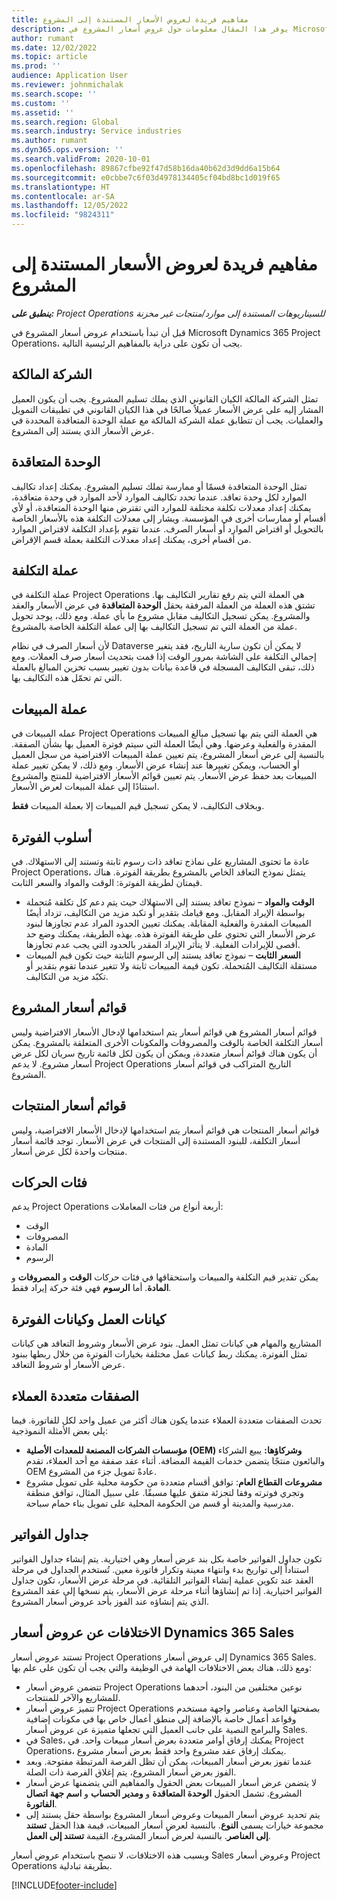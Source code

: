 ```yaml
---
title: مفاهيم فريدة لعروض الأسعار المستندة إلى المشروع
description: يوفر هذا المقال معلومات حول عروض أسعار المشروع في Microsoft Dynamics 365 Project Operations.
author: rumant
ms.date: 12/02/2022
ms.topic: article
ms.prod: ''
audience: Application User
ms.reviewer: johnmichalak
ms.search.scope: ''
ms.custom: ''
ms.assetid: ''
ms.search.region: Global
ms.search.industry: Service industries
ms.author: rumant
ms.dyn365.ops.version: ''
ms.search.validFrom: 2020-10-01
ms.openlocfilehash: 89867cfbe92f47d58b16da40b62d3d9dd6a15b64
ms.sourcegitcommit: e0cbbe7c6f03d4978134405cf04bd8bc1d019f65
ms.translationtype: HT
ms.contentlocale: ar-SA
ms.lasthandoff: 12/05/2022
ms.locfileid: "9824311"
---
```

# <a name="concepts-unique-to-project-based-quotes"></a>مفاهيم فريدة لعروض الأسعار المستندة إلى المشروع

_**ينطبق على:** Project Operations للسيناريوهات المستندة إلى موارد/منتجات غير مخزنة‬_

قبل أن تبدأ باستخدام عروض أسعار المشروع في Microsoft Dynamics 365 Project Operations، يجب أن تكون على دراية بالمفاهيم الرئيسية التالية.

## <a name="owning-company"></a>الشركة المالكة

تمثل الشركة المالكة الكيان القانوني الذي يملك تسليم المشروع. يجب أن يكون العميل المشار إليه على عرض الأسعار عميلاً صالحًا في هذا الكيان القانوني في تطبيقات التمويل والعمليات. يجب أن تتطابق عملة الشركة المالكة مع عملة الوحدة المتعاقدة المحددة في عرض الأسعار الذي يستند إلى المشروع.

## <a name="contracting-unit"></a>الوحدة المتعاقدة

تمثل الوحدة المتعاقدة قسمًا أو ممارسة تملك تسليم المشروع. يمكنك إعداد تكاليف الموارد لكل وحدة تعاقد. عندما تحدد تكاليف الموارد لأحد الموارد في وحدة متعاقدة، يمكنك إعداد معدلات تكلفة مختلفة للموارد التي تقترض منها الوحدة المتعاقدة، أو لأي أقسام أو ممارسات أخرى في المؤسسة. ويشار إلى معدلات التكلفة هذه بالأسعار الخاصة بالتحويل أو اقتراض الموارد أو أسعار الصرف. عندما تقوم بإعداد التكلفة لاقتراض الموارد من أقسام أخرى، يمكنك إعداد معدلات التكلفة بعملة قسم الإقراض.

## <a name="cost-currency"></a>عملة التكلفة

عملة التكلفة في Project Operations هي العملة التي يتم رفع تقارير التكاليف بها. تشتق هذه العملة من العملة المرفقة بحقل **الوحدة المتعاقدة** في عرض الأسعار والعقد والمشروع. يمكن تسجيل التكاليف مقابل مشروع ما بأي عملة. ومع ذلك، يوجد تحويل عملة من العملة التي تم تسجيل التكاليف بها إلى عملة التكلفة الخاصة بالمشروع.

لأن أسعار الصرف في نظام Dataverse لا يمكن أن تكون سارية التاريخ، فقد يتغير إجمالي التكلفة على الشاشة بمرور الوقت إذا قمت بتحديث أسعار صرف العملات. ومع ذلك، تبقى التكاليف المسجلة في قاعدة بيانات بدون تغيير بسبب تخزين المبالغ بالعملة التي تم تحمّل هذه التكاليف بها.

## <a name="sales-currency"></a>عملة المبيعات

عمله المبيعات في Project Operations هي العملة التي يتم بها تسجيل مبالغ المبيعات المقدرة والفعلية وعرضها. وهي أيضًا العملة التي سيتم فوترة العميل بها بشأن الصفقة. بالنسبة إلى عرض أسعار المشروع، يتم تعيين عملة المبيعات الافتراضية من سجل العميل أو الحساب، ويمكن تغييرها عند إنشاء عرض الأسعار. ومع ذلك، لا يمكن تغيير عملة المبيعات بعد حفظ عرض الأسعار. يتم تعيين قوائم الأسعار الافتراضية للمنتج والمشروع استنادًا إلى عملة المبيعات لعرض الأسعار.

وبخلاف التكاليف، لا يمكن تسجيل قيم المبيعات إلا بعملة المبيعات **فقط**.

## <a name="billing-method"></a>أسلوب الفوترة

عادة ما تحتوى المشاريع على نماذج تعاقد ذات رسوم ثابتة وتستند إلى الاستهلاك. في Project Operations، يتمثل نموذج التعاقد الخاص بالمشروع بطريقة الفوترة. هناك قيمتان لطريقة الفوترة: الوقت والمواد والسعر الثابت.

- **الوقت والمواد** – نموذج تعاقد يستند إلى الاستهلاك حيث يتم دعم كل تكلفة مُتحملة بواسطة الإيراد المقابل. ومع قيامك بتقدير أو تكبد مزيد من التكاليف، تزداد أيضًا المبيعات المقدرة والفعلية المقابلة. يمكنك تعيين الحدود المراد عدم تجاوزها لبنود عرض الأسعار التي تحتوي على طريقة الفوترة هذه. بهذه الطريقة، يمكنك وضع حد أقصى للإيرادات الفعلية. لا يتأثر الإيراد المقدر بالحدود التي يجب عدم تجاوزها.
- **السعر الثابت** – نموذج تعاقد يستند إلى الرسوم الثابتة حيث تكون قيم المبيعات مستقلة التكاليف المُتحملة. تكون قيمة المبيعات ثابتة ولا تتغير عندما تقوم بتقدير أو تكبّد مزيد من التكاليف.

## <a name="project-price-lists"></a>قوائم أسعار المشروع

قوائم أسعار المشروع هي قوائم أسعار يتم استخدامها لإدخال الأسعار الافتراضية وليس أسعار التكلفة الخاصة بالوقت والمصروفات والمكونات الأخرى المتعلقة بالمشروع. يمكن أن يكون هناك قوائم أسعار متعددة، ويمكن أن يكون لكل قائمة تاريخ سريان لكل عرض أسعار مشروع. لا يدعم Project Operations التاريخ المتراكب في قوائم أسعار المشروع.

## <a name="product-price-lists"></a>قوائم أسعار المنتجات

قوائم أسعار المنتجات هي قوائم أسعار يتم استخدامها لإدخال الأسعار الافتراضية، وليس أسعار التكلفة، للبنود المستندة إلى المنتجات في عرض الأسعار. توجد قائمة أسعار منتجات واحدة لكل عرض أسعار.

## <a name="transaction-classes"></a>فئات الحركات

يدعم Project Operations أربعة أنواع من فئات المعاملات:

- الوقت
- المصروفات
- المادة
- الرسوم

يمكن تقدير قيم التكلفة والمبيعات واستحقاقها في فئات حركات **الوقت** و **المصروفات** و **المادة**. أما **الرسوم** فهي فئة حركة إيراد فقط.

## <a name="work-entities-and-billing-entities"></a>كيانات العمل وكيانات الفوترة

المشاريع والمهام هي كيانات تمثل العمل. بنود عرض الأسعار وشروط التعاقد هي كيانات تمثل الفوترة. يمكنك ربط كيانات عمل مختلفة بخيارات الفوترة من خلال ربطها ببنود عرض الأسعار أو شروط التعاقد.

## <a name="multi-customer-deals"></a>الصفقات متعددة العملاء

تحدث الصفقات متعددة العملاء عندما يكون هناك أكثر من عميل واحد لكل للفاتورة. فيما يلي بعض الأمثلة النموذجية:

- **مؤسسات الشركات المصنعة للمعدات الأصلية (OEM) وشركاؤها:** يبيع الشركاء والبائعون منتجًا يتضمن خدمات القيمة المضافة. أثناء عقد صفقة مع أحد العملاء، تقدم OEM عادةً تمويل جزء من المشروع.
- **مشروعات القطاع العام**: توافق أقسام متعددة من حكومة محلية على تمويل مشروع وتجري فوترته وفقا لتجزئة متفق عليها مسبقًا. على سبيل المثال، توافق منطقة مدرسية والمدينة أو قسم من الحكومة المحلية على تمويل بناء حمام سباحة.

## <a name="invoice-schedules"></a>جداول الفواتير

تكون جداول الفواتير خاصة بكل بند عرض أسعار وهي اختيارية. يتم إنشاء جداول الفواتير استناداً إلى تواريخ بدء وانتهاء معينة وتكرار فاتورة معين. تُستخدم الجداول في مرحلة العقد عند تكوين عملية إنشاء الفواتير التلقائية. في مرحلة عرض الأسعار، تكون جداول الفواتير اختيارية. إذا تم إنشاؤها أثناء مرحلة عرض الأسعار، يتم نسخها إلى عقد المشروع الذي يتم إنشاؤه عند الفوز بأحد عروض أسعار المشروع.

## <a name="differences-from-dynamics-365-sales-quotes"></a>الاختلافات عن عروض أسعار Dynamics 365 Sales

تستند عروض أسعار Project Operations إلى عروض أسعار Dynamics 365 Sales. ومع ذلك، هناك بعض الاختلافات الهامة في الوظيفة والتي يجب أن تكون على علم بها:

- تتضمن عروض أسعار Project Operations نوعين مختلفين من البنود، أحدهما للمشاريع والآخر للمنتجات.
- تتميز عروض أسعار Project Operations بصفحتها الخاصة وعناصر واجهة مستخدم وقواعد أعمال خاصة بالإضافة إلى منطق أعمال خاص بها في مكونات إضافية والبرامج النصية على جانب العميل التي تجعلها متميزة عن عروض أسعار Sales.
- في Sales، يمكنك إرفاق أوامر متعددة بعرض أسعار مبيعات واحد. في Project Operations، يمكنك إرفاق عقد مشروع واحد فقط بعرض أسعار مشروع.
- عندما تفوز بعرض أسعار المبيعات، يمكن أن تظل الفرصة المرتبطة مفتوحة. وبعد الفوز بعرض أسعار المشروع، يتم إغلاق الفرصة ذات الصلة.
- لا يتضمن عرض أسعار المبيعات بعض الحقول والمفاهيم التي يتضمنها عرض أسعار المشروع. تشمل الحقول **الوحدة المتعاقدة** و **ومدير الحساب** و **اسم جهة اتصال الفاتورة‬**.
- يتم تحديد عروض أسعار المبيعات وعروض أسعار المشروع بواسطة حقل يستند إلى مجموعة خيارات يسمى **النوع**. بالنسبة لعرض أسعار المبيعات، قيمة هذا الحقل **تستند إلى العناصر**. بالنسبة لعرض أسعار المشروع، القيمة **تستند إلى العمل**.

وبسبب هذه الاختلافات، لا ننصح باستخدام عروض أسعار Sales وعروض أسعار Project Operations بطريقة تبادلية.

[!INCLUDE[footer-include](../includes/footer-banner.md)]
